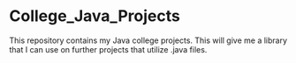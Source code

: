 # College_Java_Projects
This repository contains my Java college projects. This will give me a library that I can use on further projects that utilize .java files.
